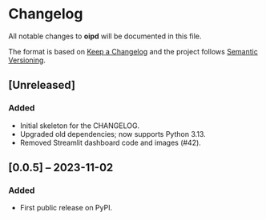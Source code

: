 
# Changelog
All notable changes to **oipd** will be documented in this file.

The format is based on [Keep a Changelog](https://keepachangelog.com/en/1.1.0/)
and the project follows [Semantic Versioning](https://semver.org/spec/v2.0.0.html).

## [Unreleased]

### Added
- Initial skeleton for the CHANGELOG.
- Upgraded old dependencies; now supports Python 3.13.
- Removed Streamlit dashboard code and images (#42).

## [0.0.5] – 2023-11-02
### Added
- First public release on PyPI. 
